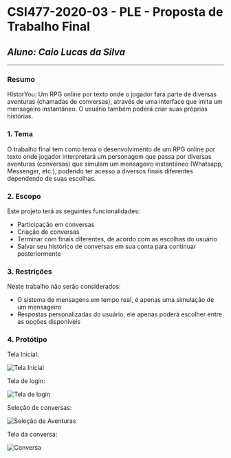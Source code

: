 # **CSI477-2020-03 - PLE - Proposta de Trabalho Final**
## *Aluno: Caio Lucas da Silva*
 
--------------

<!-- Descrever um resumo sobre o trabalho. -->

### Resumo

HistorYou: Um RPG online por texto onde o jogador fará parte de diversas aventuras (chamadas de conversas), através de uma interface que imita um mensageiro instantâneo. O usuário também poderá criar suas próprias histórias.

<!-- Apresentar o tema. -->
### 1. Tema

O trabalho final tem como tema o desenvolvimento de um RPG online por texto onde  jogador interpretará um personagem que passa por diversas aventuras (conversas) que simulam um mensageiro instantâneo (Whatsapp, Messenger, etc.), podendo ter acesso a diversos finais diferentes dependendo de suas escolhas.
 
<!-- Descrever e limitar o escopo da aplicação. -->
### 2. Escopo

Este projeto terá as seguintes funcionalidades:
- Participação em conversas
- Criação de conversas
- Terminar com finais diferentes, de acordo com as escolhas do usuário
- Salvar seu histórico de conversas em sua conta para continuar posteriormente

<!-- Apresentar restrições de funcionalidades e de escopo. -->
### 3. Restrições

Neste trabalho não serão considerados:
- O sistema de mensagens em tempo real, é apenas uma simulação de um mensageiro
- Respostas personalizadas do usuário, ele apenas poderá escolher entre as opções disponíveis

<!-- Construir alguns protótipos para a aplicação, disponibilizá-los no Github e descrever o que foi considerado. //-->
### 4. Protótipo

Tela Inicial:

![Tela Inicial](https://i.ibb.co/XFBqWg9/Screenshot-2020-10-15-Histor-You.png)

Tela de login:

![Tela de login](https://i.ibb.co/K5m4yfy/Screenshot-2020-10-15-Histor-You-Login.png)

Seleção de conversas:

![Seleção de Aventuras](https://i.ibb.co/51WDX6L/Screenshot-2020-10-15-Histor-You-Dashboard.png)

Tela da conversa:

![Conversa](https://i.ibb.co/B2rfZst/Screenshot-2020-10-15-Chat-com-John-Doe.png)

<!-- ### 5. Referências

  Referências podem ser incluídas, caso necessário. Utilize o padrão ABNT. -->
